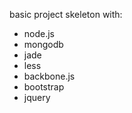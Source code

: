basic project skeleton with:

- node.js
- mongodb
- jade
- less
- backbone.js
- bootstrap
- jquery

